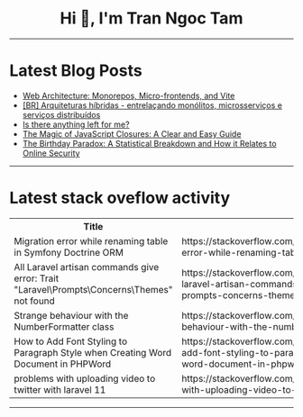 <h1 align="center">Hi 👋, I'm Tran Ngoc Tam</h1>

---

# Latest Blog Posts 
<!-- BLOG-POST-LIST:START -->
- [Web Architecture: Monorepos, Micro-frontends, and Vite](https://dev.to/hxnain619/web-architecture-monorepos-micro-frontends-and-vite-3606)
- [[BR] Arquiteturas híbridas - entrelaçando monólitos, microsserviços e serviços distribuídos](https://dev.to/scarlet/br-arquiteturas-hibridas-entrelacando-monolitos-microsservicos-e-servicos-distribuidos-3mk8)
- [Is there anything left for me?](https://dev.to/student564/is-there-anything-left-for-me-3id1)
- [The Magic of JavaScript Closures: A Clear and Easy Guide](https://dev.to/baraq/the-magic-of-javascript-closures-a-clear-and-easy-guide-5f00)
- [The Birthday Paradox: A Statistical Breakdown and How it Relates to Online Security](https://dev.to/connoranastasio/the-birthday-paradox-a-statistical-breakdown-and-how-it-relates-to-online-security-52ac)
<!-- BLOG-POST-LIST:END -->

---

# Latest stack oveflow activity
<table>
  <tr><th>Title</th><th>Link</th></tr>
  <!-- STACKOVERFLOW:START --><tr><td>Migration error while renaming table in Symfony Doctrine ORM</td><td>https://stackoverflow.com/questions/79340544/migration-error-while-renaming-table-in-symfony-doctrine-orm</td></tr><tr><td>All Laravel artisan commands give error: Trait &quot;Laravel\Prompts\Concerns\Themes&quot; not found</td><td>https://stackoverflow.com/questions/79340338/all-laravel-artisan-commands-give-error-trait-laravel-prompts-concerns-themes</td></tr><tr><td>Strange behaviour with the NumberFormatter class</td><td>https://stackoverflow.com/questions/79340164/strange-behaviour-with-the-numberformatter-class</td></tr><tr><td>How to Add Font Styling to Paragraph Style when Creating Word Document in PHPWord</td><td>https://stackoverflow.com/questions/79340107/how-to-add-font-styling-to-paragraph-style-when-creating-word-document-in-phpwor</td></tr><tr><td>problems with uploading video to twitter with laravel 11</td><td>https://stackoverflow.com/questions/79339916/problems-with-uploading-video-to-twitter-with-laravel-11</td></tr><!-- STACKOVERFLOW:END -->
</table>

---


